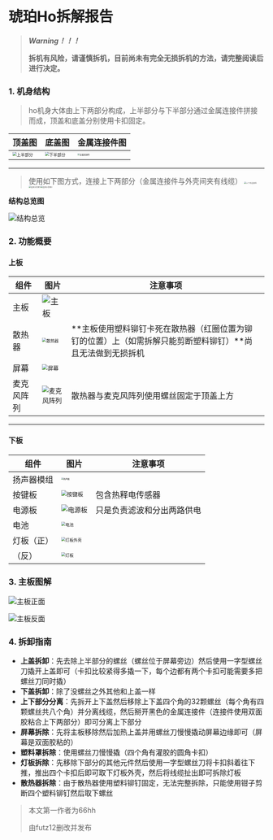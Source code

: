 # 琥珀Ho拆解报告



> ***Warning！！！***
>
> **拆机有风险，请谨慎拆机，目前尚未有完全无损拆机的方法，请完整阅读后进行决定。**



### 1. 机身结构

> ho机身大体由上下两部分构成，上半部分与下半部分通过金属连接件拼接而成，顶盖和底盖分别使用卡扣固定。

| 顶盖图                                                      | 底盖图                                                       | 金属连接件图                                                 |
| ----------------------------------------------------------- | ------------------------------------------------------------ | ------------------------------------------------------------ |
| <img src="上半部分.png" alt="上半部分" style="zoom:50%;" /> | <img src="下半部分.png" alt="下半部分" style="zoom: 50%;" /> | <img src="金属连接件.png" alt="金属连接件" style="zoom:25%;" /> |

-----
> 使用如下图方式，连接上下两部分（金属连接件与外壳间夹有线缆）
> <img src="上下壳连接处.png" alt="上下壳连接处" style="zoom: 25%;" /><img src="连接示意图1.png" alt="连接示意图1" style="zoom:25%;" /><img src="连接示意图2.png" alt="连接示意图2" style="zoom:25%;" />

**结构总览图**

![结构总览](结构总览.png)

### 2. 功能概要

#### 上板

| 组件       | 图片                                                         | 注意事项                                                     |
| ---------- | ------------------------------------------------------------ | ------------------------------------------------------------ |
| 主板       | ![主板](主板.png)                            |                                                              |
| 散热器     | <img src="散热器.png" alt="散热器" style="zoom: 50%;" />     | **主板使用塑料铆钉卡死在散热器（红圈位置为铆钉的位置）上（如需拆解只能剪断塑料铆钉）**尚且无法做到无损拆机 |
| 屏幕       | <img src="屏幕.png" alt="屏幕" style="zoom: 67%;" />         |                                                              |
| 麦克风阵列 | <img src="麦克风阵列.png" alt="麦克风阵列" style="zoom: 80%;" /> | 散热器与麦克风阵列使用螺丝固定于顶盖上方                     |

-----

#### 下板

| 组件       | 图片                                                        | 注意事项                   |
| ---------- | ----------------------------------------------------------- | -------------------------- |
| 扬声器模组 | <img src="扬声器.png" alt="扬声器" style="zoom:25%;" />     |                            |
| 按键板     | <img src="按键板.png" alt="按键板" style="zoom: 67%;" />    | 包含热释电传感器           |
| 电源板     | <img src="电源板.png" alt="电源板" style="zoom:80%;" />     | 只是负责滤波和分出两路供电 |
| 电池       | <img src="电池.png" alt="电池" style="zoom:50%;" />         |                            |
| 灯板（正） | <img src="灯板外壳.png" alt="灯板外壳" style="zoom:50%;" /> |                            |
| （反）     | <img src="灯板.png" alt="灯板" style="zoom:50%;" />         |                            |

### 3. 主板图解

![主板正面](主板正面.jpg)

![主板反面](主板反面.jpg)

### 4. 拆卸指南

- **上盖拆卸**：先去除上半部分的螺丝（螺丝位于屏幕旁边）然后使用一字型螺丝刀撬开上盖即可（卡扣比较紧得多撬一下，每个边都有两个卡扣可能需要多把螺丝刀同时撬）
- **下盖拆卸**：除了没螺丝之外其他和上盖一样
- **上下部分分离**：先拆开上下盖然后移除上下盖四个角的32颗螺丝（每个角有四颗螺丝共八个角）并分离线缆，然后掰开黑色的金属连接件（连接件使用双面胶粘合上下两部分）即可分离上下部分
- **屏幕拆除**：先将主板移除然后加热上盖并用螺丝刀慢慢撬动屏幕边缘即可（屏幕是双面胶粘的）
- **塑料罩拆除**：使用螺丝刀慢慢撬（四个角有灌胶的圆角卡扣）
- **灯板拆除**：先移除下部分的其他元件然后使用一字型螺丝刀将卡扣斜着往下推，推出四个卡扣后即可取下灯板外壳，然后将线缆扯出即可拆除灯板
- **散热器拆除**：由于散热器使用塑料铆钉固定，无法完整拆除，只能使用钳子剪断四个塑料铆钉然后取下螺丝

> 本文第一作者为66hh
>
> 由futz12删改并发布